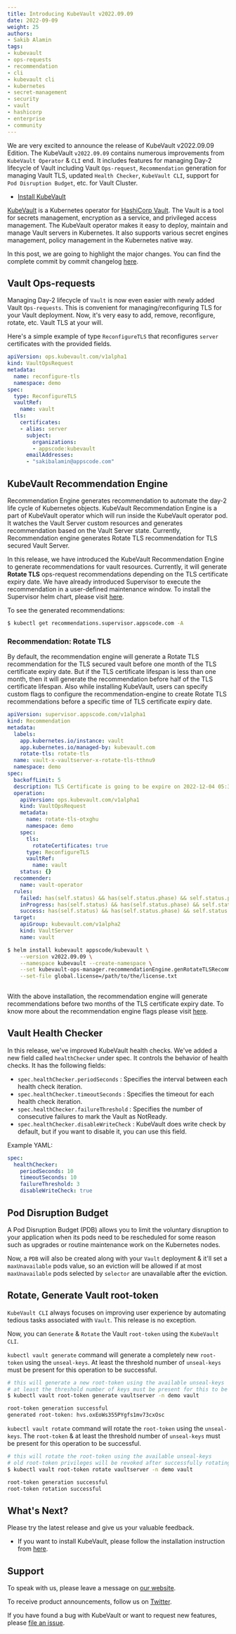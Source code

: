 ```yaml
---
title: Introducing KubeVault v2022.09.09
date: 2022-09-09
weight: 25
authors:
- Sakib Alamin
tags:
- kubevault
- ops-requests
- recommendation
- cli
- kubevault cli
- kubernetes
- secret-management
- security
- vault
- hashicorp
- enterprise
- community
---
```


We are very excited to announce the release of KubeVault v2022.09.09 Edition. 
The KubeVault `v2022.09.09` contains numerous improvements from `KubeVault Operator` & `CLI` end. 
It includes features for managing Day-2 lifecycle of Vault including Vault `Ops-request`, `Recommendation` generation for managing Vault TLS, updated `Health Checker`, `KubeVault CLI`, support for `Pod Disruption Budget`, etc. for Vault Cluster. 

- [Install KubeVault](https://kubevault.com/docs/v2022.09.09/setup/)

[KubeVault](https://kubevault.com) is a Kubernetes operator for [HashiCorp Vault](https://www.vaultproject.io/). The Vault is a tool for secrets management, encryption as a service, and privileged access management. The KubeVault operator makes it easy to deploy, maintain and manage Vault servers in Kubernetes. It also supports various secret engines management, policy management in the Kubernetes native way.

In this post, we are going to highlight the major changes. You can find the complete commit by commit changelog [here](https://github.com/kubevault/CHANGELOG/blob/master/releases/v2022.09.09/README.md).

## Vault Ops-requests

Managing Day-2 lifecycle of `Vault` is now even easier with newly added Vault `Ops-requests`. This is convenient for managing/reconfiguring TLS for your Vault deployment. Now, it's very easy to add, remove, reconfigure, rotate, etc. Vault TLS at your will. 

Here's a simple example of type `ReconfigureTLS` that reconfigures `server` certificates with the provided fields.

```yaml
apiVersion: ops.kubevault.com/v1alpha1
kind: VaultOpsRequest
metadata:
  name: reconfigure-tls
  namespace: demo
spec:
  type: ReconfigureTLS
  vaultRef:
    name: vault
  tls:
    certificates:
    - alias: server
      subject:
        organizations:
        - appscode:kubevault
      emailAddresses:
      - "sakibalamin@appscode.com"
```

## KubeVault Recommendation Engine

Recommendation Engine generates recommendation to automate the day-2 life cycle of Kubernetes objects. 
KubeVault Recommendation Engine is a part of KubeVault operator which will run inside the KubeVault operator pod. 
It watches the Vault Server custom resources and generates recommendation based on the Vault Server state. 
Currently, Recommendation engine generates Rotate TLS recommendation for TLS secured Vault Server.

In this release, we have introduced the KubeVault Recommendation Engine to generate recommendations for vault resources.
Currently, it will generate **Rotate TLS** ops-request recommendations depending on the TLS certificate expiry date. We have already introduced Supervisor to execute the recommendation in a user-defined maintenance window. To install the Supervisor helm chart, please visit [here](https://github.com/kubeops/installer/tree/master/charts/supervisor).

To see the generated recommendations:

```bash
$ kubectl get recommendations.supervisor.appscode.com -A
```

### Recommendation: Rotate TLS

By default, the recommendation engine will generate a Rotate TLS recommendation for the TLS secured vault before one month of the TLS certificate expiry date. But if the TLS certificate lifespan is less than one month, then it will generate the recommendation before half of the TLS certificate lifespan. Also while installing KubeVault, users can specify custom flags to configure the recommendation-engine to create Rotate TLS recommendations before a specific time of TLS certificate expiry date.

```yaml
apiVersion: supervisor.appscode.com/v1alpha1
kind: Recommendation
metadata:
  labels:
    app.kubernetes.io/instance: vault
    app.kubernetes.io/managed-by: kubevault.com
    rotate-tls: rotate-tls
  name: vault-x-vaultserver-x-rotate-tls-tthnu9
  namespace: demo
spec:
  backoffLimit: 5
  description: TLS Certificate is going to be expire on 2022-12-04 05:34:37 +0000 UTC
  operation:
    apiVersion: ops.kubevault.com/v1alpha1
    kind: VaultOpsRequest
    metadata:
      name: rotate-tls-otxghu
      namespace: demo
    spec:
      tls:
        rotateCertificates: true
      type: ReconfigureTLS
      vaultRef:
        name: vault
    status: {}
  recommender:
    name: vault-operator
  rules:
    failed: has(self.status) && has(self.status.phase) && self.status.phase == 'Failed'
    inProgress: has(self.status) && has(self.status.phase) && self.status.phase == 'Progressing'
    success: has(self.status) && has(self.status.phase) && self.status.phase == 'Successful'
  target:
    apiGroup: kubevault.com/v1alpha2
    kind: VaultServer
    name: vault
```

```bash
$ helm install kubevault appscode/kubevault \
    --version v2022.09.09 \
    --namespace kubevault --create-namespace \
    --set kubevault-ops-manager.recommendationEngine.genRotateTLSRecommendationBeforeExpiryMonth=2 \
    --set-file global.license=/path/to/the/license.txt
    
```

With the above installation, the recommendation engine will generate recommendations before two months of the TLS certificate expiry date. To know more about the recommendation engine flags please visit [here](https://github.com/kubevault/installer/tree/master/charts/kubevault-operator).

## Vault Health Checker

In this release, we've improved KubeVault health checks. We've added a new field called `healthChecker` under spec. It controls the behavior of health checks. It has the following fields:

- `spec.healthChecker.periodSeconds` : Specifies the interval between each health check iteration.
- `spec.healthChecker.timeoutSeconds` : Specifies the timeout for each health check iteration.
- `spec.healthChecker.failureThreshold` : Specifies the number of consecutive failures to mark the Vault as NotReady.
- `spec.healthChecker.disableWriteCheck` : KubeVault does write check by default, but if you want to disable it, you can use this field.

Example YAML:

```yaml
spec:
  healthChecker:
    periodSeconds: 10
    timeoutSeconds: 10
    failureThreshold: 3
    disableWriteCheck: true
```

## Pod Disruption Budget

A Pod Disruption Budget (PDB) allows you to limit the voluntary disruption to your application when its pods need to be rescheduled for some reason such as upgrades or routine maintenance work on the Kubernetes nodes.

Now, a `PDB` will also be created along with your `Vault` deployment & it'll set a `maxUnavailable` pods value, so an eviction will be allowed if at most `maxUnavailable` pods selected by `selector` are unavailable after the eviction.

## Rotate, Generate Vault root-token

`KubeVault CLI` always focuses on improving user experience by automating tedious tasks associated with `Vault`. This release is no exception. 

Now, you can `Generate` & `Rotate` the Vault `root-token` using the `KubeVault CLI`. 

`kubectl vault generate` command will generate a completely new `root-token` using the `unseal-keys`. At least the threshold number of `unseal-keys` must be present for this operation to be successful.

```bash
# this will generate a new root-token using the available unseal-keys
# at least the threshold number of keys must be present for this to be successful
$ kubectl vault root-token generate vaultserver -n demo vault

root-token generation successful
generated root-token: hvs.oxEoWs355PYgfs1mv73cxOsc
```

`kubectl vault rotate` command will rotate the `root-token` using the `unseal-keys`. The `root-token` & at least the threshold number of `unseal-keys` must be present for this operation to be successful.

```bash
# this will rotate the root-token using the available unseal-keys
# old root-token privileges will be revoked after successfully rotating the token
$ kubectl vault root-token rotate vaultserver -n demo vault

root-token generation successful
root-token rotation successful
```

## What's Next?

Please try the latest release and give us your valuable feedback.

- If you want to install KubeVault, please follow the installation instruction from [here](https://kubevault.com/docs/v2022.09.09/setup).

## Support

To speak with us, please leave a message on [our website](https://appscode.com/contact/).

To receive product announcements, follow us on [Twitter](https://twitter.com/KubeVault).

If you have found a bug with KubeVault or want to request new features, please [file an issue](https://github.com/kubevault/project/issues/new).
